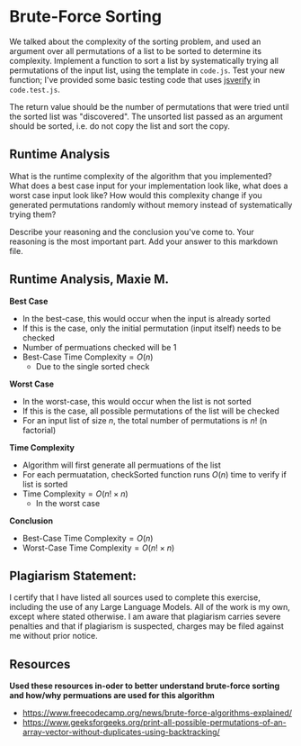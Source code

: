 # Brute-Force Sorting

We talked about the complexity of the sorting problem, and used an argument over
all permutations of a list to be sorted to determine its complexity. Implement
a function to sort a list by systematically trying all permutations of the input
list, using the template in `code.js`. Test your new function; I've provided
some basic testing code that uses [jsverify](https://jsverify.github.io/) in
`code.test.js`.

The return value should be the number of permutations that were tried until the
sorted list was "discovered". The unsorted list passed as an argument should be
sorted, i.e. do not copy the list and sort the copy.

## Runtime Analysis

What is the runtime complexity of the algorithm that you implemented? What does
a best case input for your implementation look like, what does a worst case
input look like? How would this complexity change if you generated permutations
randomly without memory instead of systematically trying them?

Describe your reasoning and the conclusion you've come to. Your reasoning is the
most important part. Add your answer to this markdown file.

## Runtime Analysis, Maxie M. 

**Best Case**
- In the best-case, this would occur when the input is already sorted
- If this is the case, only the initial permutation (input itself) needs to be checked
- Number of permuations checked will be $1$
- $\text{Best-Case Time Complexity} = O(n)$
  - Due to the single sorted check

**Worst Case** 
- In the worst-case, this would occur when the list is not sorted
- If this is the case, all possible permutations of the list will be checked
- For an input list of size $n$, the total number of permutations is $n!$ (n factorial)

**Time Complexity** 
- Algorithm will first generate all permuations of the list
- For each permuatation, checkSorted function runs $O(n)$ time to verify if list is sorted
- $\text{Time Complexity} = O(n! \times n)$
  - In the worst case

**Conclusion** 
- $\text{Best-Case Time Complexity} = O(n)$
- $\text{Worst-Case Time Complexity} = O(n! \times n)$


## Plagiarism Statement: 

I certify that I have listed all sources used to complete this exercise, including the use of any Large Language Models. All of the work is my own, except where stated otherwise. I am aware that plagiarism carries severe penalties and that if plagiarism is suspected, charges may be filed against me without prior notice.

## Resources 
**Used these resources in-oder to better understand brute-force sorting and how/why permuations are used for this algorithm** 
- https://www.freecodecamp.org/news/brute-force-algorithms-explained/
- https://www.geeksforgeeks.org/print-all-possible-permutations-of-an-array-vector-without-duplicates-using-backtracking/
